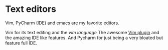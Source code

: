 # Text editors

Vim, PyCharm \(IDE\) and emacs are my favorite editors.

Vim for its text editing and the _vim language_ The awesome [Vim plugin](https://github.com/VSCodeVim/Vim) and the amazing IDE like features. And Pycharm for just being a very bloated but feature full IDE.

